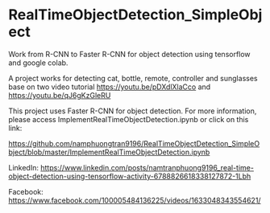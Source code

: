 # RealTimeObjectDetection_SimpleObject

Work from R-CNN to Faster R-CNN for object detection using tensorflow and google colab.

A project works for detecting cat, bottle, remote, controller and sunglasses base on two video tutorial https://youtu.be/pDXdlXlaCco and https://youtu.be/qJ6gKzGleRU

This project uses Faster R-CNN for object detection. For more information, please access ImplementRealTimeObjectDetection.ipynb or click on this link:

https://github.com/namphuongtran9196/RealTimeObjectDetection_SimpleObject/blob/master/ImplementRealTimeObjectDetection.ipynb

LinkedIn: https://www.linkedin.com/posts/namtranphuong9196_real-time-object-detection-using-tensorflow-activity-6788826618338127872-1Lbh

Facebook: https://www.facebook.com/100005484136225/videos/1633048343554621/
